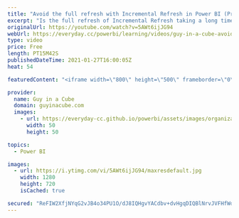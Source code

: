```yaml
---
title: "Avoid the full refresh with Incremental Refresh in Power BI (Premium)"
excerpt: "Is the full refresh of Incremental Refresh taking a long time? Or, even timing out? Patrick shows you how you can avoid the full refresh and refresh each partition individually when using Power BI Premium!  Handling deletes within Incremental Refresh in Power BI: https://www.youtube.com/watch?v=nKVrl0ec6uE"
originalUrl: https://youtube.com/watch?v=5AWt6ijJG94
webUrl: https://everyday.cc/powerbi/learning/videos/guy-in-a-cube-avoid-the-full-refresh-with-incremental-refresh-in-power-bi-premium/
type: video
price: Free
length: PT15M42S
publishedDateTime: 2021-01-27T16:00:05Z
heat: 54

featuredContent: "<iframe width=\"800\" height=\"500\" frameborder=\"0\" src=\"https://www.youtube.com/embed/5AWt6ijJG94\" allow=\"accelerometer; autoplay; encrypted-media; gyroscope; picture-in-picture\" allowfullscreen></iframe>"

provider:
  name: Guy in a Cube
  domain: guyinacube.com
  images:
    - url: https://everyday-cc.github.io/powerbi/assets/images/organizations/guyinacube.com-50x50.jpg
      width: 50
      height: 50

topics:
  - Power BI

images:
  - url: https://i.ytimg.com/vi/5AWt6ijJG94/maxresdefault.jpg
    width: 1280
    height: 720
    isCached: true

secured: "ReFIW2XfjNYqG2vJB4o34PU1O/dJ8IQHgvYACdbv+dvHgqDIQBlNrvJVFHfWd22Ps6EIOV2GPXPfdd1FP2jRRqJdJSF1lHokUlW4IXeMDVaJiIlDh203mLiMh5CY6fppKvBHQkU8NxbnuFwIUu2FUj/KF5l0wqd9ST+asDZwTsoQ+P7mQ15cVhONBeavpdIFgYJiNFmCZHlMRZ01U4O2WmiS86YnRhOA0VuY0OrpZq5BNWTuopIMjcyDQp03d0JvlJ2M2+ckghVW1zmISbkHFoDll0Va23XbPdAwuM4QXeuseRvZ+Eul6x7FaIKelXrctajTVWy58H1igjpfBoIR9R7Ez8UufRjkN81i4bEcllGmRQh1jpbP7c410ooutM9LEskpos46bLUcei12t3ppzixvmTNiCtKf2W7S7bbf3a0=;5O0gdOj+qepvC9Zd00WPoA=="
---
```


